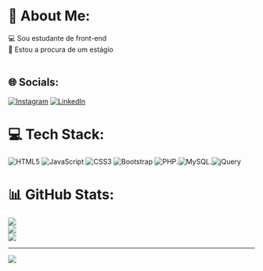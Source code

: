 # 💫 About Me:
💻 Sou estudante de front-end<br>👾 Estou a procura de um estágio<br><br>


## 🌐 Socials:
[![Instagram](https://img.shields.io/badge/Instagram-%23E4405F.svg?logo=Instagram&logoColor=white)](https://instagram.com/juliogabrielxp) [![LinkedIn](https://img.shields.io/badge/LinkedIn-%230077B5.svg?logo=linkedin&logoColor=white)](https://linkedin.com/in/julio-gabrielxp) 

# 💻 Tech Stack:
![HTML5](https://img.shields.io/badge/html5-%23E34F26.svg?style=for-the-badge&logo=html5&logoColor=white) ![JavaScript](https://img.shields.io/badge/javascript-%23323330.svg?style=for-the-badge&logo=javascript&logoColor=%23F7DF1E) ![CSS3](https://img.shields.io/badge/css3-%231572B6.svg?style=for-the-badge&logo=css3&logoColor=white) ![Bootstrap](https://img.shields.io/badge/bootstrap-%238511FA.svg?style=for-the-badge&logo=bootstrap&logoColor=white) ![PHP](https://img.shields.io/badge/php-%23777BB4.svg?style=for-the-badge&logo=php&logoColor=white).![MySQL](https://img.shields.io/badge/jquery-%230769AD.svg?style=for-the-badge&logo=jquery&logoColor=white).![jQuery](https://img.shields.io/badge/mysql-%2300f.svg?style=for-the-badge&logo=mysql&logoColor=white) 
# 📊 GitHub Stats:
![](https://github-readme-stats.vercel.app/api?username=juliogabrielxp&theme=dark&hide_border=false&include_all_commits=false&count_private=false)<br/>
![](https://github-readme-streak-stats.herokuapp.com/?user=juliogabrielxp&theme=dark&hide_border=false)<br/>
![](https://github-readme-stats.vercel.app/api/top-langs/?username=juliogabrielxp&theme=dark&hide_border=false&include_all_commits=false&count_private=false&layout=compact)

---
[![](https://visitcount.itsvg.in/api?id=juliogabrielxp&icon=0&color=0)](https://visitcount.itsvg.in)

<!-- Proudly created with GPRM ( https://gprm.itsvg.in ) -->
